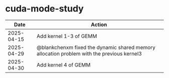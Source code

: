 # cuda-mode-study

| Date       | Action                            |
|------------|-----------------------------------|
| 2025-04-15 | Add kernel 1-3 of GEMM            |
| 2025-04-29 | @blankchenxm fixed the dynamic shared memory allocation problem with the previous kernel3            |
| 2025-04-30 | Add kernel 4 of GEMM              |